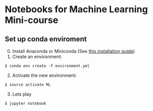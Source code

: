 # Notebooks for Machine Learning Mini-course

## Set up conda enviroment
0. Install Anaconda or Miniconda (See [this installation guide](https://conda.io/docs/user-guide/install/index.html))
1. Create an environment:
```
$ conda env create -f environment.yml
```
2. Activate the new environment:
```
$ source activate ML
```
3. Lets play
```
$ jupyter notebook 
```